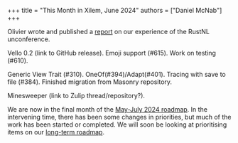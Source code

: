+++
title = "This Month in Xilem, June 2024"
authors = ["Daniel McNab"]
+++

Olivier wrote and published a [report](@/blog/2024-06-15-rustnl-2024-unconference.md) on our experience of the RustNL unconference.

Vello 0.2 (link to GitHub release).
Emoji support (#615).
Work on testing (#610).

Generic View Trait (#310).
OneOf(#394)/Adapt(#401).
Tracing with save to file (#384).
Finished migration from Masonry repository.

Minesweeper (link to Zulip thread/repository?).

We are now in the final month of the [May-July 2024 roadmap](@/blog/2024-06-15-rustnl-2024-unconference.md).
In the intervening time, there has been some changes in priorities, but much of the work has been started or completed.
We will soon be looking at prioritising items on our [long-term roadmap](@/wiki/long-term-roadmap.md).

